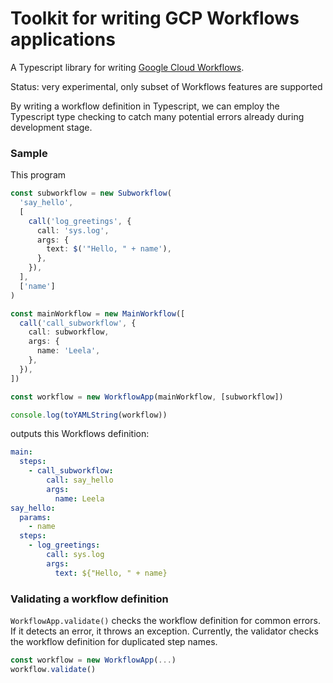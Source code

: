 # Toolkit for writing GCP Workflows applications

A Typescript library for writing [Google Cloud Workflows](https://cloud.google.com/workflows/docs/reference/syntax).

Status: very experimental, only subset of Workflows features are supported

By writing a workflow definition in Typescript, we can employ the Typescript type checking to catch many potential errors already during development stage.

### Sample

This program

```typescript
const subworkflow = new Subworkflow(
  'say_hello',
  [
    call('log_greetings', {
      call: 'sys.log',
      args: {
        text: $('"Hello, " + name'),
      },
    }),
  ],
  ['name']
)

const mainWorkflow = new MainWorkflow([
  call('call_subworkflow', {
    call: subworkflow,
    args: {
      name: 'Leela',
    },
  }),
])

const workflow = new WorkflowApp(mainWorkflow, [subworkflow])

console.log(toYAMLString(workflow))
```

outputs this Workflows definition:

```yaml
main:
  steps:
    - call_subworkflow:
        call: say_hello
        args:
          name: Leela
say_hello:
  params:
    - name
  steps:
    - log_greetings:
        call: sys.log
        args:
          text: ${"Hello, " + name}
```

### Validating a workflow definition

`WorkflowApp.validate()` checks the workflow definition for common errors. If it detects an error, it throws an exception. Currently, the validator checks the workflow definition for duplicated step names.

```typescript
const workflow = new WorkflowApp(...)
workflow.validate()
```
